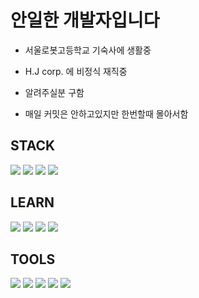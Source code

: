 # 안일한 개발자입니다

* 서울로봇고등학교 기숙사에 생활중

* H.J corp. 에 비정식 재직중

* 알려주실분 구함

* 매일 커밋은 안하고있지만 한번할때 몰아서함

## STACK
<img src="https://img.shields.io/badge/JavaScript-F7DF1E?style=flat-square&logo=JavaScript&logoColor=white"/> <img src="https://img.shields.io/badge/Python-3776AB?style=flat-square&logo=Python&logoColor=white"/> <img src="https://img.shields.io/badge/C%23-239120?style=flat-square&logo=C Sharp&logoColor=white"/> <img src="https://img.shields.io/badge/Node.js-339933?style=flat-square&logo=Node.js&logoColor=white"/>



## LEARN
<img src="https://img.shields.io/badge/HTML5-E34F26?style=flat-square&logo=HTML5&logoColor=white"/> <img src="https://img.shields.io/badge/CSS3-1572B6?style=flat-square&logo=CSS3&logoColor=white"/> <img src="https://img.shields.io/badge/GitHub-181717?style=flat-square&logo=GitHub&logoColor=white"/> <img src="https://img.shields.io/badge/TypeScript-3178C6?style=flat-square&logo=TypeScript&logoColor=white"/>



## TOOLS
<img src="https://img.shields.io/badge/Visual Studio-5C2D91?style=flat-square&logo=Visual Studio&logoColor=white"/> <img src="https://img.shields.io/badge/Visual Studio Cod-007ACC?style=flat-square&logo=Visual Studio Code&logoColor=white"/> <img src="https://img.shields.io/badge/GitHub-181717?style=flat-square&logo=GitHub&logoColor=white"/> <img src="https://img.shields.io/badge/Unity-222324?style=flat-square&logo=Unity&logoColor=white"/> <img src="https://img.shields.io/badge/Windows-0078D6?style=flat-square&logo=Windows&logoColor=white"/>
